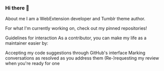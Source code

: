 ### Hi there 👋
About me
I am a WebExtension developer and Tumblr theme author.

For what I'm currently working on, check out my pinned repositories!


Guidelines for interaction
As a contributor, you can make my life as a maintainer easier by:

Accepting my code suggestions through GitHub's interface
Marking conversations as resolved as you address them
(Re-)requesting my review when you're ready for one
